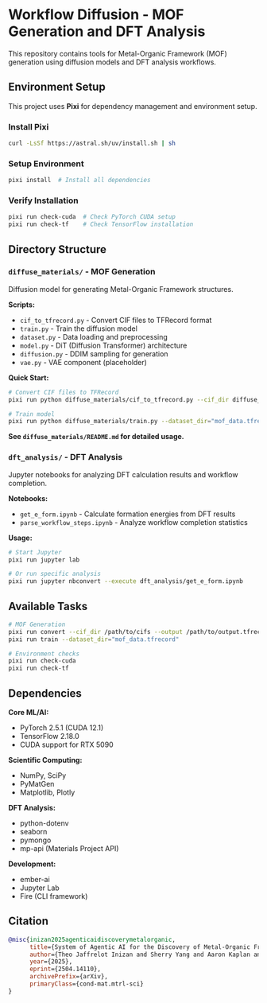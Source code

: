 # Workflow Diffusion - MOF Generation and DFT Analysis

This repository contains tools for Metal-Organic Framework (MOF) generation using diffusion models and DFT analysis workflows.

## Environment Setup

This project uses **Pixi** for dependency management and environment setup.

### Install Pixi
```bash
curl -LsSf https://astral.sh/uv/install.sh | sh
```

### Setup Environment
```bash
pixi install  # Install all dependencies
```

### Verify Installation
```bash
pixi run check-cuda  # Check PyTorch CUDA setup
pixi run check-tf    # Check TensorFlow installation
```

## Directory Structure

### `diffuse_materials/` - MOF Generation
Diffusion model for generating Metal-Organic Framework structures.

**Scripts:**
- `cif_to_tfrecord.py` - Convert CIF files to TFRecord format
- `train.py` - Train the diffusion model
- `dataset.py` - Data loading and preprocessing
- `model.py` - DiT (Diffusion Transformer) architecture
- `diffusion.py` - DDIM sampling for generation
- `vae.py` - VAE component (placeholder)

**Quick Start:**
```bash
# Convert CIF files to TFRecord
pixi run python diffuse_materials/cif_to_tfrecord.py --cif_dir diffuse_materials/qmof_subset --output mof_data.tfrecord

# Train model
pixi run python diffuse_materials/train.py --dataset_dir="mof_data.tfrecord" --batch_size=2 --max_train_steps=1000
```

**See `diffuse_materials/README.md` for detailed usage.**

### `dft_analysis/` - DFT Analysis
Jupyter notebooks for analyzing DFT calculation results and workflow completion.

**Notebooks:**
- `get_e_form.ipynb` - Calculate formation energies from DFT results
- `parse_workflow_steps.ipynb` - Analyze workflow completion statistics

**Usage:**
```bash
# Start Jupyter
pixi run jupyter lab

# Or run specific analysis
pixi run jupyter nbconvert --execute dft_analysis/get_e_form.ipynb
```

## Available Tasks

```bash
# MOF Generation
pixi run convert --cif_dir /path/to/cifs --output /path/to/output.tfrecord
pixi run train --dataset_dir="mof_data.tfrecord"

# Environment checks
pixi run check-cuda
pixi run check-tf
```

## Dependencies

**Core ML/AI:**
- PyTorch 2.5.1 (CUDA 12.1)
- TensorFlow 2.18.0
- CUDA support for RTX 5090

**Scientific Computing:**
- NumPy, SciPy
- PyMatGen
- Matplotlib, Plotly

**DFT Analysis:**
- python-dotenv
- seaborn
- pymongo
- mp-api (Materials Project API)

**Development:**
- ember-ai
- Jupyter Lab
- Fire (CLI framework)

## Citation

```bibtex
@misc{inizan2025agenticaidiscoverymetalorganic,
      title={System of Agentic AI for the Discovery of Metal-Organic Frameworks}, 
      author={Theo Jaffrelot Inizan and Sherry Yang and Aaron Kaplan and Yen-hsu Lin and Jian Yin and Saber Mirzaei and Mona Abdelgaid and Ali H. Alawadhi and KwangHwan Cho and Zhiling Zheng and Ekin Dogus Cubuk and Christian Borgs and Jennifer T. Chayes and Kristin A. Persson and Omar M. Yaghi},
      year={2025},
      eprint={2504.14110},
      archivePrefix={arXiv},
      primaryClass={cond-mat.mtrl-sci}
}
```
